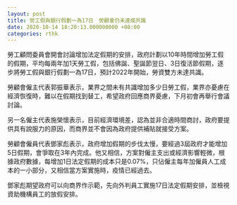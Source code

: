 ```yaml
---
layout: post
title: 勞工假與銀行假劃一為17日　勞顧會仍未達成共識
date: 2020-10-14 18:20:13.000000000 +08:00
categories: rthk
---
```


勞工顧問委員會開會討論增加法定假期的安排，政府計劃以10年時間增加勞工假的假期，平均每兩年加1天勞工假，包括佛誕、聖誕節翌日、3日復活節假期，逐步將勞工假與銀行假劃一為17日，預計2022年開始，勞資雙方未達共識。

勞顧會僱主代表郭振華表示，業界之間未有共識增加多少日勞工假，業界亦憂慮在經濟恢復時，難以在假期找到替工，希望政府回應商界憂慮，下月初會再舉行會議討論。

另一名僱主代表施榮懷表示，目前經濟環境差，認為並非合適時間商討，政府要提供具有說服力的原因，而商界並不會因為政府提供補貼就接受方案。

勞顧會僱員代表鄧家彪表示，政府增加假期的步伐太慢，要經過3屆政府才能增加5日假期，會爭取在3年內完成。他又相信，方案對僱主支出或經濟影響輕微，根據政府數據，每增加1日法定假期的成本只是0.07%，只佔僱主每年加僱員人工成本的一小部分，又相信當方案實施時，疫情已經過去。

鄧家彪期望政府可以向商界作示範，先向外判員工實施17日法定假期安排，並檢視資助機構員工的放假安排。
